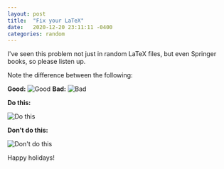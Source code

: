 ```yaml
---
layout: post
title:  "Fix your LaTeX"
date:   2020-12-20 23:11:11 -0400
categories: random
---
```

I've seen this problem not just in random LaTeX files, but even Springer books, so please listen up.

Note the difference between the following:

**Good:**
![Good](https://lh3.googleusercontent.com/-cvBKQtiOlZk/X-AfrYM9YzI/AAAAAAAAHxE/k8iEek4Rd3Aii89ng6jnexOzqDjyMrfswCK8BGAsYHg/s0/2020-12-20.png)
**Bad:**
![Bad](https://lh3.googleusercontent.com/-QxnLhl87hZo/X-AgBrDIGfI/AAAAAAAAHxY/FHq-PHyjrUETkaxDPVu0BVx3A529B7_sACK8BGAsYHg/s0/2020-12-20.png)

**Do this:**

![Do this](https://lh3.googleusercontent.com/-UJlEJoEqabw/X-Af4vjI5JI/AAAAAAAAHxU/LCtH0p5_x_oJmiHMlgArZuj22uCmDABTACK8BGAsYHg/s0/2020-12-20.png)

**Don't do this:**

![Don't do this](https://lh3.googleusercontent.com/-ujyh8DBkdLk/X-Af1sWGXQI/AAAAAAAAHxQ/QzL5sr07Jy8VyF5ekGlTwHOhS9NFiHPWACK8BGAsYHg/s0/2020-12-20.png)


Happy holidays!
